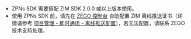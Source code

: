 <div class="mk-warning">

- ZPNs SDK 需要搭配 ZIM SDK 2.0.0 或以上版本使用。
- 使用 ZPNs SDK 前，请先在 [ZEGO 控制台](https://console.zego.im) 自助配置 ZIM 离线推送证书（详情请参考 [项目管理 - 即时通讯 - 离线推送配置](#16233)），若无法配置，请联系 ZEGO 技术支持处理。
</div>














